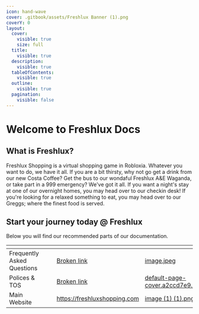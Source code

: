```yaml
---
icon: hand-wave
cover: .gitbook/assets/Freshlux Banner (1).png
coverY: 0
layout:
  cover:
    visible: true
    size: full
  title:
    visible: true
  description:
    visible: true
  tableOfContents:
    visible: true
  outline:
    visible: true
  pagination:
    visible: false
---
```


# Welcome to Freshlux Docs

## What is Freshlux?

Freshlux Shopping is a virtual shopping game in Robloxia. Whatever you want to do, we have it all. If you are a bit thirsty, why not go get a drink from our new Costa Coffee? Get the bus to our wondaful Freshlux A\&E Waganda, or take part in a 999 emergency? We've got it all. If you want a night's stay at one of our overnight homes, you may head over to our checkin desk! If you're looking for a relaxed something to eat, you may head over to our Greggs; where the finest food is served.

## Start your journey today @ Freshlux

Below you will find our recommended parts of our documentation.&#x20;

<table data-view="cards"><thead><tr><th></th><th></th><th></th><th data-hidden data-card-target data-type="content-ref"></th><th data-hidden data-card-cover data-type="files"></th></tr></thead><tbody><tr><td>Frequently Asked Questions</td><td></td><td></td><td><a href="broken-reference">Broken link</a></td><td><a href=".gitbook/assets/image.jpeg">image.jpeg</a></td></tr><tr><td>Polices &#x26; TOS</td><td></td><td></td><td><a href="broken-reference">Broken link</a></td><td><a href=".gitbook/assets/default-page-cover.a2ccd7e9.svg">default-page-cover.a2ccd7e9.svg</a></td></tr><tr><td>Main Website</td><td></td><td></td><td><a href="https://freshluxshopping.com">https://freshluxshopping.com</a></td><td><a href=".gitbook/assets/image (1) (1).png">image (1) (1).png</a></td></tr></tbody></table>

